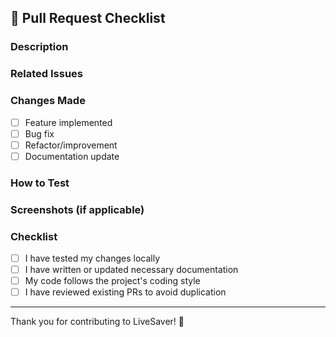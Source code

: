 ## 📌 Pull Request Checklist

### Description
<!-- Provide a clear and concise description of your changes. Explain why this change is necessary and what it fixes or improves. -->

### Related Issues
<!-- Link to any related issues using `#issue_number`, e.g., `#42`. If no issue exists, consider creating one before submitting your PR. -->

### Changes Made
- [ ] Feature implemented
- [ ] Bug fix
- [ ] Refactor/improvement
- [ ] Documentation update

### How to Test
<!-- Provide instructions on how to test this change. Include any setup, dependencies, or steps required. -->

### Screenshots (if applicable)
<!-- Add screenshots or gifs to demonstrate your changes visually. -->

### Checklist
- [ ] I have tested my changes locally
- [ ] I have written or updated necessary documentation
- [ ] My code follows the project's coding style
- [ ] I have reviewed existing PRs to avoid duplication

---

Thank you for contributing to LiveSaver! 🚀

